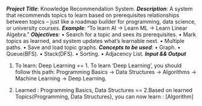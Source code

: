 _**Project Title**_: Knowledge Recommendation System.
_**Description**_: A system that recommends topics to learn based on prerequisites relationships between topics – just like a roadmap builder for programming, data science, or university courses. _**Example**_: “To learn AI -> Learn ML -> Learn Linear Algebra.”
_**Objectives**:_ 
•	Search for a topic and sees its prerequisites.
•	Mark topics as learned, and system updates what’s learnable next.
•	Multiple paths.
•	Save and load topic graphs.
_**Concepts to be used**:_
•	Graph.
•	Queue(BFS).
•	Stack(DFS).
•	Sorting.
•	Adjacency List.
_**Input && Output**_
1.    To learn: Deep Learning == 1. To learn ‘Deep Learning’, you should follow this path:
Programming Basics -> Data Structures -> Algorithms -> Machine Learning -> Deep Learning.
	
2. Learned : Programming Basics, Data Structures == 2.Based on learned Topics{Programming, Data Structures}, you can now learn : [Algorithm]


	
